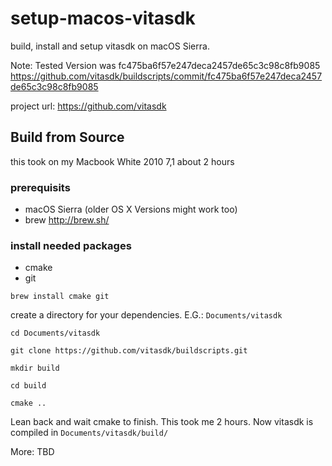 # setup-macos-vitasdk
build, install and setup vitasdk on macOS Sierra. 

Note: 
Tested Version was fc475ba6f57e247deca2457de65c3c98c8fb9085
https://github.com/vitasdk/buildscripts/commit/fc475ba6f57e247deca2457de65c3c98c8fb9085

project url: https://github.com/vitasdk

## Build from Source
this took on my Macbook White 2010 7,1 about 2 hours

### prerequisits
- macOS Sierra (older OS X Versions might work too)
- brew http://brew.sh/ 

### install needed packages
- cmake
- git

`brew install cmake git`

create a directory for your dependencies. E.G.: `Documents/vitasdk`

`cd Documents/vitasdk`

`git clone https://github.com/vitasdk/buildscripts.git`

`mkdir build`

`cd build`

`cmake ..`

Lean back and wait cmake to finish. This took me 2 hours. Now vitasdk is compiled in `Documents/vitasdk/build/`

More: TBD
